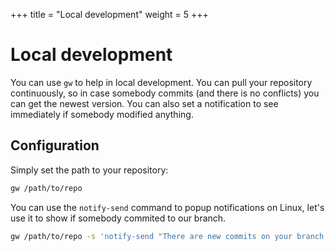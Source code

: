 +++
title = "Local development"
weight = 5
+++

# Local development

You can use `gw` to help in local development. You can pull your repository continuously, so in case somebody commits (and there is no conflicts) you can get the newest version. You can also set a notification to see immediately if somebody modified anything.

## Configuration

Simply set the path to your repository:

```sh
gw /path/to/repo
```

You can use the `notify-send` command to popup notifications on Linux, let's use it to show if somebody commited to our branch.

```sh
gw /path/to/repo -s 'notify-send "There are new commits on your branch!"'
```